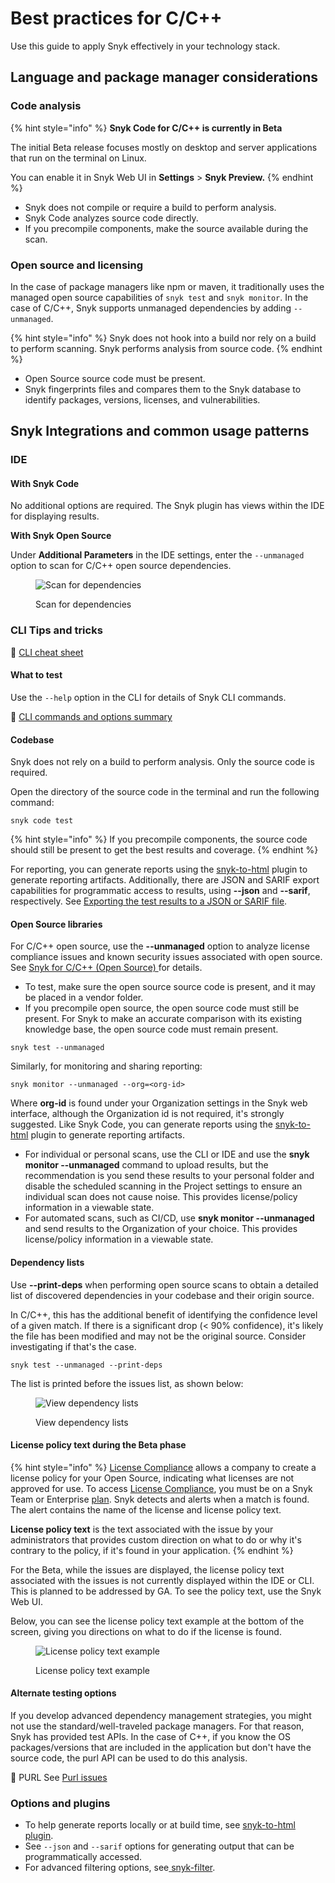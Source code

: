 # Best practices for C/C++

Use this guide to apply Snyk effectively in your technology stack.

## Language and package manager considerations

### Code analysis

{% hint style="info" %}
**Snyk Code for C/C++ is currently in Beta**

The initial Beta release focuses mostly on desktop and server applications that run on the terminal on Linux. &#x20;

You can enable it in Snyk Web UI in **Settings** > **Snyk Preview.**
{% endhint %}

* Snyk does not compile or require a build to perform analysis.
* Snyk Code analyzes source code directly.
* If you precompile components, make the source available during the scan.

### Open source and licensing

In the case of package managers like npm or maven, it traditionally uses the managed open source capabilities of `snyk test` and `snyk monitor`. In the case of C/C++, Snyk supports unmanaged dependencies by adding `--unmanaged`.

{% hint style="info" %}
Snyk does not hook into a build nor rely on a build to perform scanning. Snyk performs analysis from source code.
{% endhint %}

* Open Source source code must be present.
* Snyk fingerprints files and compares them to the Snyk database to identify packages, versions, licenses, and vulnerabilities.

## Snyk Integrations and common usage patterns

### IDE

#### With Snyk Code

No additional options are required. The Snyk plugin has views within the IDE for displaying results.

**With Snyk Open Source**&#x20;

Under **Additional Parameters** in the IDE settings, enter the `--unmanaged` option to scan for C/C++ open source dependencies.

<div align="left">

<figure><img src="https://lh6.googleusercontent.com/1j-2sJjuVejBJ6nARpaAx2uhdhqT7G3XyNCGZqFxBXJV9ujqRHBYiwInr_mFT7SH-fnhG6iUysKxzYKluPG1f3xUKyb2q-JycA_0QevtaS3hdm4I7-QT7M5benqzWkIe5N-7L3czV-F84_xUR5yl7k0" alt="Scan for dependencies"><figcaption><p>Scan for dependencies</p></figcaption></figure>

</div>

### CLI Tips and tricks

:link: [CLI cheat sheet](https://snyk.io/blog/snyk-cli-cheat-sheet/)

#### What to test

Use the `--help` option in the CLI for details of Snyk CLI commands.

:link: [CLI commands and options summary](../../../snyk-cli/cli-commands-and-options-summary.md)

#### Codebase

Snyk does not rely on a build to perform analysis. Only the source code is required.

Open the directory of the source code in the terminal and run the following command:

```
snyk code test
```

{% hint style="info" %}
If you precompile components, the source code should still be present to get the best results and coverage.
{% endhint %}

For reporting, you can generate reports using the [snyk-to-html](../../snyk-code/using-snyk-code-from-the-cli/displaying-the-cli-results-in-an-html-format-using-the-snyk-to-html-feature/) plugin to generate reporting artifacts. Additionally, there are JSON and SARIF export capabilities for programmatic access to results, using **--json** and **--sarif**, respectively. See [Exporting the test results to a JSON or SARIF file](../../snyk-code/using-snyk-code-from-the-cli/working-with-the-snyk-code-cli-results/exporting-the-test-results-to-a-json-or-sarif-file.md).

#### **Open Source libraries**

For C/C++ open source, use the **--unmanaged** option to analyze license compliance issues and known security issues associated with open source. See [Snyk for C/C++ (Open Source) ](broken-reference)for details.

* To test, make sure the open source source code is present, and it may be placed in a vendor folder.&#x20;
* If you precompile open source, the open source code must still be present. For Snyk to make an accurate comparison with its existing knowledge base, the open source code must remain present.

```
snyk test --unmanaged
```

Similarly, for monitoring and sharing reporting:

```
snyk monitor --unmanaged --org=<org-id>
```

Where **org-id** is found under your Organization settings in the Snyk web interface, although the Organization id is not required, it's strongly suggested. Like Snyk Code, you can generate reports using the [snyk-to-html](../../snyk-code/using-snyk-code-from-the-cli/displaying-the-cli-results-in-an-html-format-using-the-snyk-to-html-feature/) plugin to generate reporting artifacts.&#x20;

* For individual or personal scans, use the CLI or IDE and use the **snyk monitor --unmanaged** command to upload results, but the recommendation is you send these results to your personal folder and disable the scheduled scanning in the Project settings to ensure an individual scan does not cause noise. This provides license/policy information in a viewable state.
* For automated scans, such as CI/CD, use **snyk monitor --unmanaged** and send results to the Organization of your choice. This provides license/policy information in a viewable state.

#### **Dependency lists**

Use **--print-deps** when performing open source scans to obtain a detailed list of discovered dependencies in your codebase and their origin source.

In C/C++, this has the additional benefit of identifying the confidence level of a given match. If there is a significant drop (< 90% confidence), it's likely the file has been modified and may not be the original source. Consider investigating if that's the case.

```
snyk test --unmanaged --print-deps
```

The list is printed before the issues list, as shown below:

<figure><img src="https://lh5.googleusercontent.com/x4y1uIQ2fCFX956f1eP4664i6VKEgK6eOOddlAZ4p4WnQWJu1t_ugSOpL394KEnuzSIPRs08gNAsmjvPa-GAV0C-975esRdy0EPDY7WImG1-SXSOFO0TIAVfh_Jp2DLYc6bm7iZu55UbE3Boh4TNk_I" alt="View dependency lists"><figcaption><p>View dependency lists</p></figcaption></figure>

#### **License policy text during the Beta phase**

{% hint style="info" %}
[License Compliance](../../snyk-open-source/licenses/) allows a company to create a license policy for your Open Source, indicating what licenses are not approved for use. To access [License Compliance](../../snyk-open-source/licenses/), you must be on a Snyk Team or Enterprise [plan](https://snyk.io/plans). Snyk detects and alerts when a match is found. The alert contains the name of the license and license policy text.&#x20;

**License policy text** is the text associated with the issue by your administrators that provides custom direction on what to do or why it's contrary to the policy, if it's found in your application.
{% endhint %}

For the Beta, while the issues are displayed, the license policy text associated with the issues is not currently displayed within the IDE or CLI. This is planned to be addressed by GA. To see the policy text, use the Snyk Web UI.&#x20;

Below, you can see the license policy text example at the bottom of the screen, giving you directions on what to do if the license is found.

<div align="left">

<figure><img src="https://lh4.googleusercontent.com/lIn5JFEyaZaTNMVenBoeGIgTpC6YHxpmAjK947z5ISPlHV1rlOvPNCLyzXxsGNj65AAlGn6ff9dF4lHVsVFYMaKXWC939tasD91k98xcDv_Ske6Dz7goMXl5lByyqg6ptvvqaK0UEqLSdzUU9GKrW4U" alt="License policy text example"><figcaption><p>License policy text example</p></figcaption></figure>

</div>

#### **Alternate testing options**

If you develop advanced dependency management strategies, you might not use the standard/well-traveled package managers. For that reason, Snyk has provided test APIs. In the case of C++, if you know the OS packages/versions that are included in the application but don't have the source code, the purl API can be used to do this analysis.

:link: PURL See [Purl issues](https://apidocs.snyk.io/?version=2022-11-14#get-/orgs/-org\_id-/packages/-purl-/issues)&#x20;

### **Options and plugins**

* To help generate reports locally or at build time, see [snyk-to-html plugin](../../snyk-code/using-snyk-code-from-the-cli/displaying-the-cli-results-in-an-html-format-using-the-snyk-to-html-feature/).
* See `--json` and `--sarif` options for generating output that can be programmatically accessed.
* For advanced filtering options, see[ snyk-filter](../../../snyk-api-info/other-tools/tool-snyk-filter.md).
